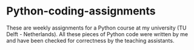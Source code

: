 # Python-coding-assignments
These are weekly assignments for a Python course at my university (TU Delft - Netherlands).
All these pieces of Python code were written by me and have been checked for correctness by the teaching assistants.
